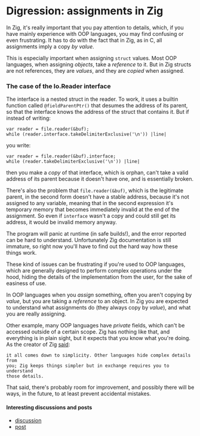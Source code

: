 # Digression: assignments in Zig

In Zig, it's really important that you pay attention to details, which, if you
have mainly experience with OOP languages, you may find confusing or even
frustrating. It has to do with the fact that in Zig, as in C, all assignments
imply a copy _by value_.

This is especially important when assigning `struct` values. Most OOP
languages, when assigning _objects_, take a _reference_ to it. But in Zig
structs are not references, they are _values_, and they are _copied_ when
assigned.

### The case of the Io.Reader interface

The interface is a nested struct in the reader. To work, it uses a builtin
function called `@fieldParentPtr()` that desumes the address of its parent, so
that the interface knows the address of the struct that contains it. But if
instead of writing:

    var reader = file.reader(&buf);
    while (reader.interface.takeDelimiterExclusive('\n')) |line|

you write:

    var reader = file.reader(&buf).interface;
    while (reader.takeDelimiterExclusive('\n')) |line|

then you make a _copy_ of that interface, which is orphan, can't take a valid
address of its parent because it doesn't have one, and is essentially broken.

There's also the problem that `file.reader(&buf)`, which is the legitimate
parent, in the second form doesn't have a stable address, because it's not
assigned to any variable, meaning that in the second expression it's temporary
memory that becomes immediately invalid at the end of the assignment. So even
if `interface` wasn't a copy and could still get its address, it would be
invalid memory anyway.

The program will panic at runtime (in safe builds!), and the error reported can
be hard to understand. Unfortunately Zig documentation is still immature, so
right now you'll have to find out the hard way how these things work.

These kind of issues can be frustrating if you're used to OOP languages, which
are generally designed to perform complex operations under the hood, hiding the
details of the implementation from the user, for the sake of easiness of use.

In OOP languages when you _assign_ something, often you aren't copying by
_value_, but you are taking a _reference_ to an object. In Zig you are expected
to understand what assignments do (they always copy by _value_), and what you
are really assigning.

Other example, many OOP languages have _private_ fields, which can't be
accessed outside of a certain scope. Zig has nothing like that, and everything
is in plain sight, but it expects that you know what you're doing. As the
creator of Zig [said](https://ziggit.dev/t/0-15-1-reader-writer/11614/26):

    it all comes down to simplicity. Other languages hide complex details from
    you; Zig keeps things simpler but in exchange requires you to understand
    those details.

That said, there's probably room for improvement, and possibly there will be
ways, in the future, to at least prevent accidental mistakes.

#### Interesting discussions and posts

- [discussion](https://ziggit.dev/t/zig-0-15-1-reader-writer-dont-make-copies-of-fieldparentptr-based-interfaces/11719)
- [post](https://ziggit.dev/t/zig-0-15-1-reader-writer-dont-make-copies-of-fieldparentptr-based-interfaces/11719/7)
